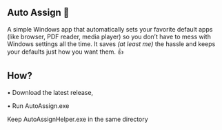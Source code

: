 ## Auto Assign 📝

A simple Windows app that automatically sets your favorite default apps 
(like browser, PDF reader, media player) so you don’t have to mess with 
Windows settings all the time. It saves *(at least me)* the hassle and keeps your defaults 
just how you want them. 👍

## How?

•  Download the latest release,

•  Run AutoAssign.exe

Keep AutoAssignHelper.exe in the same directory
